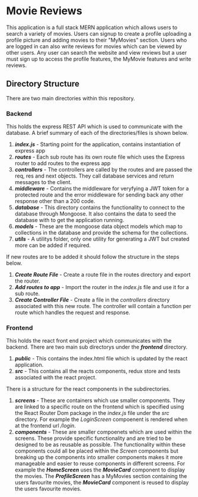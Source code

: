 # Movie Reviews
This application is a full stack MERN application which allows users to search a variety of movies. 
Users can signup to create a profile uploading a profile picture and adding movies to their "MyMovies" section. 
Users who are logged in can also write reviews for movies which can be viewed by other users. 
Any user can search the website and view reviews but a user must sign up to access the profile features, the MyMovie features and write reviews. 

## Directory Structure 
There are two main directories within this repository.
### Backend
This holds the express REST API which is used to communicate with the database.
A brief summary of each of the directories/files is shown below. 

1. ***index.js*** - Starting point for the application, contains instantiation of express app
2. ***routes*** - Each sub route has its own route file which uses the Express router to add routes to the express app
3. ***controllers*** - The controllers are called by the routes and are passed the req, res and next objects. They call database services and return messages to the client. 
4. ***middleware*** - Contains the middleware for veryfying a JWT token for a protected route and the error middleware for sending back any other response other than a 200 code. 
5. ***database*** - This directory contains the functionality to connect to the database through Mongoose. It also contains the data to seed the database with to get the application running.
6. ***models*** - These are the mongoose data object models which map to collections in the database and provide the schema for the collections. 
7. ***utils*** - A utilitys folder, only one utility for generating a JWT but created more can be added if required.

If new routes are to be added it should follow the structure in the steps below. 

1. ***Create Route File*** - Create a route file in the routes directory and export the router. 
2. ***Add routes to app*** - Import the router in the *index.js* file and use it for a sub route. 
3. ***Create Controller File*** - Create a file in the *controllers* directory associated with this new route. The controller will contain a function per route which handles the request and response. 

### Frontend 
This holds the react front end project which communicates with the backend. There are two main sub directorys under the ***frontend*** directory. 

1. ***public*** - This contains the index.html file which is updated by the react application. 
2. ***src*** - This contains all the reacts components, redux store and tests associated with the react project. 

There is a structure for the react components in the subdirectories. 

1. ***screens*** - These are containers which use smaller components. They are linked to a specific route on the frontend which is specified using the React Router Dom package in the *index.js* file under the *src* directory. For example the *LoginScreen* compoenent is rendered when at the frontend url */login*. 
2. ***components*** - These are smaller compoenets which are used within the screens. These provide specific functionality and are tried to be designed to be as reusable as possible. The functionality within these components could all be placed within the *Screen* components but breaking up the components into smaller components makes it more manageable and easier to reuse components in different screens. For example the ***HomeScreen*** uses the ***MovieCard*** component to display the movies. The ***ProfileScreen*** has a MyMovies section containing the users favourite movies, the ***MovieCard*** component is reused to display the users favourite movies. 

